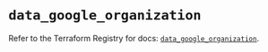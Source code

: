 # `data_google_organization`

Refer to the Terraform Registry for docs: [`data_google_organization`](https://registry.terraform.io/providers/hashicorp/google/6.26.0/docs/data-sources/organization).
